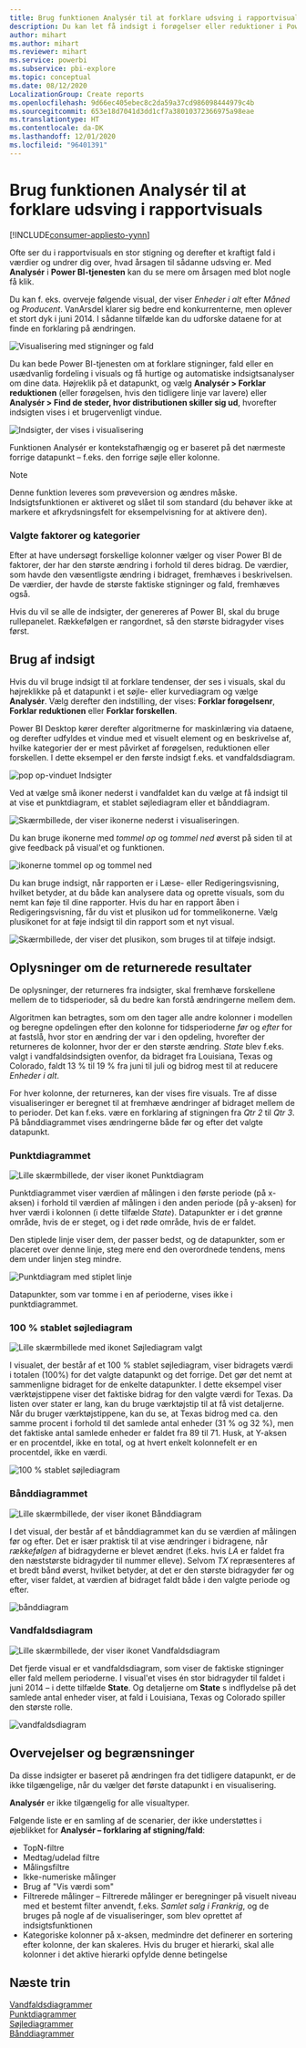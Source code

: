 ```yaml
---
title: Brug funktionen Analysér til at forklare udsving i rapportvisuals
description: Du kan let få indsigt i forøgelser eller reduktioner i Power BI-tjenesten
author: mihart
ms.author: mihart
ms.reviewer: mihart
ms.service: powerbi
ms.subservice: pbi-explore
ms.topic: conceptual
ms.date: 08/12/2020
LocalizationGroup: Create reports
ms.openlocfilehash: 9d66ec405ebec8c2da59a37cd986098444979c4b
ms.sourcegitcommit: 653e18d7041d3dd1cf7a38010372366975a98eae
ms.translationtype: HT
ms.contentlocale: da-DK
ms.lasthandoff: 12/01/2020
ms.locfileid: "96401391"
---
```

# <a name="use-the-analyze-feature-to-explain-fluctuations-in-report-visuals"></a>Brug funktionen Analysér til at forklare udsving i rapportvisuals

[!INCLUDE[consumer-appliesto-yynn](../includes/consumer-appliesto-yynn.md)]

Ofte ser du i rapportvisuals en stor stigning og derefter et kraftigt fald i værdier og undrer dig over, hvad årsagen til sådanne udsving er. Med **Analysér** i **Power BI-tjenesten** kan du se mere om årsagen med blot nogle få klik.

Du kan f. eks. overveje følgende visual, der viser *Enheder i alt* efter *Måned* og *Producent*. VanArsdel klarer sig bedre end konkurrenterne, men oplever et stort dyk i juni 2014. I sådanne tilfælde kan du udforske dataene for at finde en forklaring på ændringen. 

![Visualisering med stigninger og fald](media/end-user-analyze-visuals/power-bi-line-chart.png)

Du kan bede Power BI-tjenesten om at forklare stigninger, fald eller en usædvanlig fordeling i visuals og få hurtige og automatiske indsigtsanalyser om dine data. Højreklik på et datapunkt, og vælg **Analysér > Forklar reduktionen** (eller forøgelsen, hvis den tidligere linje var lavere) eller **Analysér > Find de steder, hvor distributionen skiller sig ud**, hvorefter indsigten vises i et brugervenligt vindue.

![Indsigter, der vises i visualisering](media/end-user-analyze-visuals/power-bi-decrease.png)

Funktionen Analysér er kontekstafhængig og er baseret på det nærmeste forrige datapunkt – f.eks. den forrige søjle eller kolonne.

> [!NOTE]
> Denne funktion leveres som prøveversion og ændres måske. Indsigtsfunktionen er aktiveret og slået til som standard (du behøver ikke at markere et afkrydsningsfelt for eksempelvisning for at aktivere den).

### <a name="which-factors-and-categories-are-chosen"></a>Valgte faktorer og kategorier

Efter at have undersøgt forskellige kolonner vælger og viser Power BI de faktorer, der har den største ændring i forhold til deres bidrag. De værdier, som havde den væsentligste ændring i bidraget, fremhæves i beskrivelsen. De værdier, der havde de største faktiske stigninger og fald, fremhæves også.

Hvis du vil se alle de indsigter, der genereres af Power BI, skal du bruge rullepanelet. Rækkefølgen er rangordnet, så den største bidragyder vises først. 

## <a name="using-insights"></a>Brug af indsigt
Hvis du vil bruge indsigt til at forklare tendenser, der ses i visuals, skal du højreklikke på et datapunkt i et søjle- eller kurvediagram og vælge **Analysér**. Vælg derefter den indstilling, der vises: **Forklar forøgelsenr**, **Forklar reduktionen** eller **Forklar forskellen**.

Power BI Desktop kører derefter algoritmerne for maskinlæring via dataene, og derefter udfyldes et vindue med et visuelt element og en beskrivelse af, hvilke kategorier der er mest påvirket af forøgelsen, reduktionen eller forskellen.  I dette eksempel er den første indsigt f.eks. et vandfaldsdiagram.

![pop op-vinduet Indsigter](media/end-user-analyze-visuals/power-bi-insight.png)

Ved at vælge små ikoner nederst i vandfaldet kan du vælge at få indsigt til at vise et punktdiagram, et stablet søjlediagram eller et bånddiagram.

![Skærmbillede, der viser ikonerne nederst i visualiseringen.](media/end-user-analyze-visuals/power-bi-options.png)

Du kan bruge ikonerne med *tommel op* og *tommel ned* øverst på siden til at give feedback på visual'et og funktionen.  

![ikonerne tommel op og tommel ned](media/end-user-analyze-visuals/power-bi-thumbs.png)


Du kan bruge indsigt, når rapporten er i Læse- eller Redigeringsvisning, hvilket betyder, at du både kan analysere data og oprette visuals, som du nemt kan føje til dine rapporter. Hvis du har en rapport åben i Redigeringsvisning, får du vist et plusikon ud for tommelikonerne. Vælg plusikonet for at føje indsigt til din rapport som et nyt visual. 

![Skærmbillede, der viser det plusikon, som bruges til at tilføje indsigt.](media/end-user-analyze-visuals/power-bi-add-visual.png)

## <a name="details-of-the-results-returned"></a>Oplysninger om de returnerede resultater

De oplysninger, der returneres fra indsigter, skal fremhæve forskellene mellem de to tidsperioder, så du bedre kan forstå ændringerne mellem dem.  

Algoritmen kan betragtes, som om den tager alle andre kolonner i modellen og beregne opdelingen efter den kolonne for tidsperioderne *før* og *efter* for at fastslå, hvor stor en ændring der var i den opdeling, hvorefter der returneres de kolonner, hvor der er den største ændring. *State* blev f.eks. valgt i vandfaldsindsigten ovenfor, da bidraget fra Louisiana, Texas og Colorado, faldt 13 % til 19 % fra juni til juli og bidrog mest til at reducere *Enheder i alt*.  

For hver kolonne, der returneres, kan der vises fire visuals. Tre af disse visualiseringer er beregnet til at fremhæve ændringer af bidraget mellem de to perioder. Det kan f.eks. være en forklaring af stigningen fra *Qtr 2* til *Qtr 3*. På bånddiagrammet vises ændringerne både før og efter det valgte datapunkt.

### <a name="the-scatter-plot"></a>Punktdiagrammet

![Lille skærmbillede, der viser ikonet Punktdiagram](media/end-user-analyze-visuals/power-bi-scatter-icon.png)

Punktdiagrammet viser værdien af målingen i den første periode (på x-aksen) i forhold til værdien af målingen i den anden periode (på y-aksen) for hver værdi i kolonnen (i dette tilfælde *State*). Datapunkter er i det grønne område, hvis de er steget, og i det røde område, hvis de er faldet. 

Den stiplede linje viser dem, der passer bedst, og de datapunkter, som er placeret over denne linje, steg mere end den overordnede tendens, mens dem under linjen steg mindre.  

![Punktdiagram med stiplet linje](media/end-user-analyze-visuals/power-bi-scatter.png)

Datapunkter, som var tomme i en af perioderne, vises ikke i punktdiagrammet.

### <a name="the-100-stacked-column-chart"></a>100 % stablet søjlediagram

![Lille skærmbillede med ikonet Søjlediagram valgt](media/end-user-analyze-visuals/power-bi-column-icon.png)

I visualet, der består af et 100 % stablet søjlediagram, viser bidragets værdi i totalen (100%) for det valgte datapunkt og det forrige. Det gør det nemt at sammenligne bidraget for de enkelte datapunkter. I dette eksempel viser værktøjstippene viser det faktiske bidrag for den valgte værdi for Texas. Da listen over stater er lang, kan du bruge værktøjstip til at få vist detaljerne. Når du bruger værktøjstippene, kan du se, at Texas bidrog med ca. den samme procent i forhold til det samlede antal enheder (31 % og 32 %), men det faktiske antal samlede enheder er faldet fra 89 til 71. Husk, at Y-aksen er en procentdel, ikke en total, og at hvert enkelt kolonnefelt er en procentdel, ikke en værdi. 

![100 % stablet søjlediagram](media/end-user-analyze-visuals/power-bi-stacked.png)

### <a name="the-ribbon-chart"></a>Bånddiagrammet

![Lille skærmbillede, der viser ikonet Bånddiagram](media/end-user-analyze-visuals/power-bi-ribbon-icon.png)

I det visual, der består af et bånddiagrammet kan du se værdien af målingen før og efter. Det er især praktisk til at vise ændringer i bidragene, når *rækkefølgen* af bidragyderne er blevet ændret (f.eks. hvis *LA* er faldet fra den næststørste bidragyder til nummer elleve).  Selvom *TX* repræsenteres af et bredt bånd øverst, hvilket betyder, at det er den største bidragyder før og efter, viser faldet, at værdien af bidraget faldt både i den valgte periode og efter.

![bånddiagram](media/end-user-analyze-visuals/power-bi-ribbon-tooltip.png)

### <a name="the-waterfall-chart"></a>Vandfaldsdiagram

![Lille skærmbillede, der viser ikonet Vandfaldsdiagram](media/end-user-analyze-visuals/power-bi-waterfall-icon.png)

Det fjerde visual er et vandfaldsdiagram, som viser de faktiske stigninger eller fald mellem perioderne. I visual'et vises én stor bidragyder til faldet i juni 2014 – i dette tilfælde **State**. Og detaljerne om **State** s indflydelse på det samlede antal enheder viser, at fald i Louisiana, Texas og Colorado spiller den største rolle.      

![vandfaldsdiagram](media/end-user-analyze-visuals/power-bi-insight.png)


 



## <a name="considerations-and-limitations"></a>Overvejelser og begrænsninger
Da disse indsigter er baseret på ændringen fra det tidligere datapunkt, er de ikke tilgængelige, når du vælger det første datapunkt i en visualisering. 

**Analysér** er ikke tilgængelig for alle visualtyper. 

Følgende liste er en samling af de scenarier, der ikke understøttes i øjeblikket for **Analysér – forklaring af stigning/fald**:

* TopN-filtre
* Medtag/udelad filtre
* Målingsfiltre
* Ikke-numeriske målinger
* Brug af "Vis værdi som"
* Filtrerede målinger – Filtrerede målinger er beregninger på visuelt niveau med et bestemt filter anvendt, f.eks. *Samlet salg i Frankrig*, og de bruges på nogle af de visualiseringer, som blev oprettet af indsigtsfunktionen
* Kategoriske kolonner på x-aksen, medmindre det definerer en sortering efter kolonne, der kan skaleres. Hvis du bruger et hierarki, skal alle kolonner i det aktive hierarki opfylde denne betingelse


## <a name="next-steps"></a>Næste trin
[Vandfaldsdiagrammer](../visuals/power-bi-visualization-waterfall-charts.md)    
[Punktdiagrammer](../visuals/power-bi-visualization-scatter.md)    
[Søjlediagrammer](../visuals/power-bi-report-visualizations.md)    
[Bånddiagrammer](../visuals/desktop-ribbon-charts.md)
